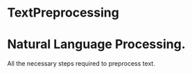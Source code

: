 # TextPreprocessing
# Natural Language Processing.

All the necessary steps required to preprocess text. 
